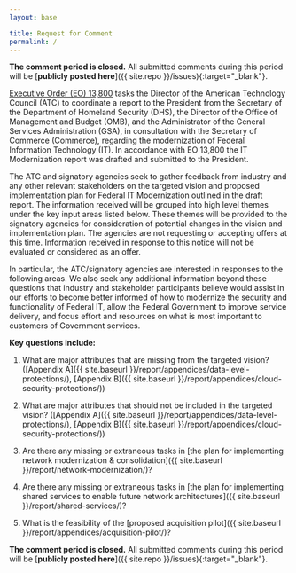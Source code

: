 ```yaml
---
layout: base

title: Request for Comment
permalink: /
---
```


**The comment period is closed.** All submitted comments during this period will be [**publicly posted here**]({{ site.repo }}/issues){:target="_blank"}.

[Executive Order (EO) 13,800][1] tasks the Director of the American Technology Council (ATC) to coordinate a report to the President from the Secretary of the Department of Homeland Security (DHS), the Director of the Office of Management and Budget (OMB), and the Administrator of the General Services Administration (GSA), in consultation with the Secretary of Commerce (Commerce), regarding the modernization of Federal Information Technology (IT). In accordance with EO 13,800 the IT Modernization report was drafted and submitted to the President.

The ATC and signatory agencies seek to gather feedback from industry and any other relevant stakeholders on the targeted vision and proposed implementation plan for Federal IT Modernization outlined in the draft report. The information received will be grouped into high level themes under the key input areas listed below.  These themes will be provided to the signatory agencies for consideration of potential changes in the vision and implementation plan. The agencies are not requesting or accepting offers at this time. Information received in response to this notice will not be evaluated or considered as an offer.

In particular, the ATC/signatory agencies are interested in responses to the following areas. We also seek any additional information beyond these questions that industry and stakeholder participants believe would assist in our efforts to become better informed of how to modernize the security and functionality of Federal IT, allow the Federal Government to improve service delivery, and focus effort and resources on what is most important to customers of Government services.

**Key questions include:**

1. What are major attributes that are missing from the targeted vision? ([Appendix A]({{ site.baseurl }}/report/appendices/data-level-protections/), [Appendix B]({{ site.baseurl }}/report/appendices/cloud-security-protections/))

2. What are major attributes that should not be included in the targeted vision? ([Appendix A]({{ site.baseurl }}/report/appendices/data-level-protections/), [Appendix B]({{ site.baseurl }}/report/appendices/cloud-security-protections/))

3. Are there any missing or extraneous tasks in [the plan for implementing network modernization & consolidation]({{ site.baseurl }}/report/network-modernization/)?

4. Are there any missing or extraneous tasks in [the plan for implementing shared services to enable future network architectures]({{ site.baseurl }}/report/shared-services/)?

5. What is the feasibility of the [proposed acquisition pilot]({{ site.baseurl }}/report/appendices/acquisition-pilot/)?

**The comment period is closed.** All submitted comments during this period will be [**publicly posted here**]({{ site.repo }}/issues){:target="_blank"}.

[1]: https://www.whitehouse.gov/the-press-office/2017/05/11/presidential-executive-order-strengthening-cybersecurity-federal
